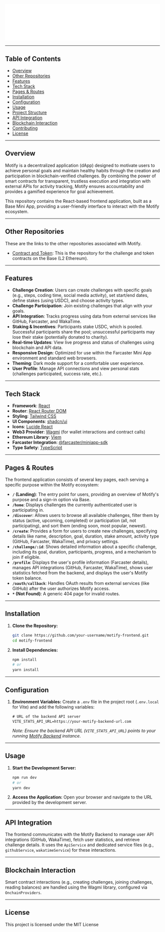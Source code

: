 
<div align="center">

[//]: # "Add your logo here if available"
![Logo](public/bannerMotify_white.svg)

</div>

---

## Table of Contents

- [Overview](#overview)
- [Other Repositories](#repositories)
- [Features](#features)
- [Tech Stack](#tech-stack)
- [Pages & Routes](#pages--routes)
- [Installation](#installation)
- [Configuration](#configuration)
- [Usage](#usage)
- [Project Structure](#project-structure)
- [API Integration](#api-integration)
- [Blockchain Interaction](#blockchain-interaction)
- [Contributing](#contributing)
- [License](#license)

---

## Overview

Motify is a decentralized application (dApp) designed to motivate users to achieve personal goals and maintain healthy habits through the creation and participation in blockchain-verified challenges. By combining the power of smart contracts for transparent, trustless execution and integration with external APIs for activity tracking, Motify ensures accountability and provides a gamified experience for goal achievement.

This repository contains the React-based frontend application, built as a Base Mini App, providing a user-friendly interface to interact with the Motify ecosystem.

---

## Other Repositories

These are the links to the other repositories associated with Motify. 

- [Contract and Token](https://github.com/etaaa/motify-smart-contracts): This is the repository for the challenge and token contracts on the Base (L2 Ethereum). 

---

## Features

- **Challenge Creation**: Users can create challenges with specific goals (e.g., steps, coding time, social media activity), set start/end dates, define stakes (using USDC), and choose activity types.
- **Challenge Participation**: Join existing challenges that align with your goals.
- **API Integration**: Tracks progress using data from external services like GitHub, Farcaster, and WakaTime.
- **Staking & Incentives**: Participants stake USDC, which is pooled. Successful participants share the pool; unsuccessful participants may lose their stake (potentially donated to charity).
- **Real-time Updates**: View live progress and status of challenges using blockchain and API data.
- **Responsive Design**: Optimized for use within the Farcaster Mini App environment and standard web browsers.
- **Theming**: Dark mode support for a comfortable user experience.
- **User Profile**: Manage API connections and view personal stats (challenges participated, success rate, etc.).

---

## Tech Stack

- **Framework**: [React](https://reactjs.org/)
- **Router**: [React Router DOM](https://reactrouter.com/)
- **Styling**: [Tailwind CSS](https://tailwindcss.com/)
- **UI Components**: [shadcn/ui](https://ui.shadcn.com/)
- **Icons**: [Lucide React](https://lucide.dev/)
- **Web3 Provider**: [Wagmi](https://wagmi.sh/) (for wallet interactions and contract calls)
- **Ethereum Library**: [Viem](https://viem.sh/)
- **Farcaster Integration**: [@farcaster/miniapp-sdk](https://docs.farcaster.xyz/)
- **Type Safety**: [TypeScript](https://www.typescriptlang.org/)

---

## Pages & Routes

The frontend application consists of several key pages, each serving a specific purpose within the Motify ecosystem:

- **`/` (Landing)**: The entry point for users, providing an overview of Motify's purpose and a sign-in option via Base.
- **`/home`**: Displays challenges the currently authenticated user is participating in.
- **`/discover`**: Allows users to browse all available challenges, filter them by status (active, upcoming, completed) or participation (all, not participating), and sort them (ending soon, most popular, newest).
- **`/create`**: Provides a form for users to create new challenges, specifying details like name, description, goal, duration, stake amount, activity type (GitHub, Farcaster, WakaTime), and privacy settings.
- **`/challenge/:id`**: Shows detailed information about a specific challenge, including its goal, duration, participants, progress, and a mechanism to join if eligible.
- **`/profile`**: Displays the user's profile information (Farcaster details), manages API integrations (GitHub, Farcaster, WakaTime), shows user statistics fetched from the backend, and displays the user's Motify token balance.
- **`/oauth/callback`**: Handles OAuth results from external services (like GitHub) after the user authorizes Motify access.
- **`*` (Not Found)**: A generic 404 page for invalid routes.

---

## Installation

1.  **Clone the Repository:**
    ```bash
    git clone https://github.com/your-username/motify-frontend.git
    cd motify-frontend
    ```

2.  **Install Dependencies:**
    ```bash
    npm install
    # or
    yarn install
    ```

---

## Configuration

1.  **Environment Variables:**
    Create a `.env` file in the project root (`.env.local` for Vite) and add the following variables:

    ```env
    # URL of the backend API server
    VITE_STATS_API_URL=https://your-motify-backend-url.com
    ```

    *Note: Ensure the backend API URL (`VITE_STATS_API_URL`) points to your running [Motify Backend](https://github.com/your-username/motify-backend) instance.*

---

## Usage

1.  **Start the Development Server:**
    ```bash
    npm run dev
    # or
    yarn dev
    ```

2.  **Access the Application:**
    Open your browser and navigate to the URL provided by the development server.

---

## API Integration

The frontend communicates with the Motify Backend to manage user API integrations (GitHub, WakaTime), fetch user statistics, and retrieve challenge details. It uses the `ApiService` and dedicated service files (e.g., `githubService`, `wakatimeService`) for these interactions.

---

## Blockchain Interaction

Smart contract interactions (e.g., creating challenges, joining challenges, reading balances) are handled using the Wagmi library, configured via `OnchainProviders`.

---

## License

This project is licensed under the MIT License
